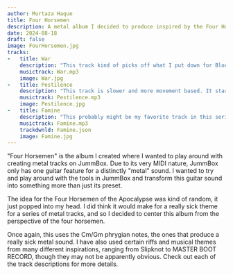 ```yaml
---
author: Murtaza Haque
title: Four Horsemen
description: A metal album I decided to produce inspired by the Four Horsemen of the Apocalypse.
date: 2024-08-18
draft: false
image: FourHorsemen.jpg
tracks:
-   title: War
    description: "This track kind of picks off what I put down for Bloodlust, another track I've made that you can check out on this site. I wanted to go full-blown metal for this, but the distortion probably got the best of the track. It took over 7 iterations to get it to a point where it sounded alright, but considering how the newer tracks like Famine turned out, I might revisit it once more to boost the volume and rid the distortion. I happened to have also used a small Cm phyrgian riff from the start of \"Pyschosocial\" by Slipknot. This is also where I began to play around with panning effects, and the outcome was great!" 
    musictrack: War.mp3
    image: War.jpg
-   title: Pestilence
    description: "This track is slower and more movement based. It starts of slow, representing the spread and behavior of disease. Then it slowly slides into a metal structure and a solid groove towards the middle. Not one of the most exciting tracks per say, but I still think it turned out quite nice. I happened to use some progressive or \"djent\" sounding parts of the track from a song callled \"Through Purgatory\" by a very niche band called \"City of Dis.\" I also must add, the ending certainly turned out very nice, and I might do something like that again!"
    musictrack: Pestilence.mp3
    image: Pestilence.jpg
-   title: Famine
    description: "This probably might be my favorite track in this series. This was where I utilized the pan effects and layering of different instruments to create a louder, richer guitar sound without any of the distortion that comes with the lower octaves. Then, I simply took advantage of the pan effects to create really cool effects and fun musical melodies within the track, especially the section where the \"peak\" of the piece is achieved (measure 29 to be exact). The breakdown also has a fun little section before entering into shred. Overall, the piece is just a whole lot of fun and I really enjoyed trying to perfect this style. I got one of the sections from a track by MASTER BOOT RECORD called \"DBLSPACE.EXE.\" I just shifted that section in a different key signature and made it match the tempo of the track, which is a bit faster."
    musictrack: Famine.mp3
    trackdwnld: Famine.json
    image: Famine.jpg
---
```


"Four Horsemen" is the album I created where I wanted to play around with creating metal tracks on JummBox. Due to its very MIDI nature, JummBox only has one guitar feature for a distinctly "metal" sound. I wanted to try and play around with the tools in JummBox and transform this guitar sound into something more than just its preset. 

The idea for the Four Horsemen of the Apocalypse was kind of random, it just popped into my head. I did think it would make for a really sick theme for a series of metal tracks, and so I decided to center this album from the perspective of the four horsemen. 

Once again, this uses the Cm/Gm phrygian notes, the ones that produce a really sick metal sound. I have also used certain riffs and musical themes from many different inspirations, ranging from Slipknot to MASTER BOOT RECORD, though they may not be apparently obvious. Check out each of the track descriptions for more details.